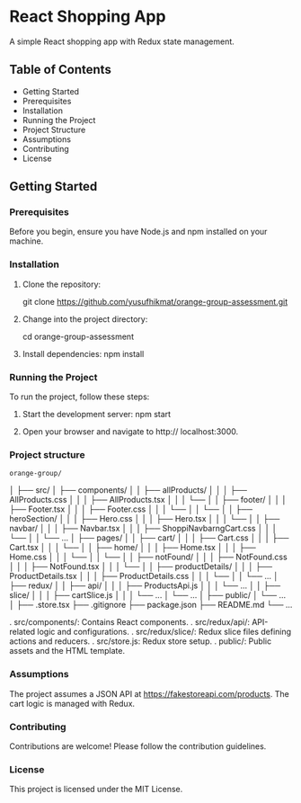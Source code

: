 
# React Shopping App

A simple React shopping app with Redux state management.

## Table of Contents

- Getting Started
- Prerequisites
- Installation
- Running the Project
- Project Structure
- Assumptions
- Contributing
- License

## Getting Started

### Prerequisites

Before you begin, ensure you have Node.js and npm installed on your machine.

### Installation

1. Clone the repository:

   git clone https://github.com/yusufhikmat/orange-group-assessment.git

2. Change into the project directory:

   cd orange-group-assessment

3. Install dependencies:
   npm install

### Running the Project
To run the project, follow these steps:

1. Start the development server:
   npm start

2. Open your browser and navigate to http://        localhost:3000.

### Project structure 
    
    orange-group/
│
├── src/
│   ├── components/
│   │   ├── allProducts/
│   │   │   ├── AllProducts.css
│   │   │   ├── AllProducts.tsx
│   │   │   └── 
│   │   ├── footer/
│   │   │   ├── Footer.tsx
│   │   │   ├── Footer.css
│   │   │   └── 
│   │   └── 
│   │   ├── heroSection/
│   │   │   ├── Hero.css
│   │   │   ├── Hero.tsx
│   │   │   └── 
│   │   ├── navbar/
│   │   │   ├── Navbar.tsx
│   │   │   ├── ShoppiNavbarngCart.css
│   │   │   └── 
│   │   └── ...
│   ├── pages/
│   │   ├── cart/
│   │   │   ├── Cart.css
│   │   │   ├── Cart.tsx
│   │   │   └── 
│   │   ├── home/
│   │   │   ├── Home.tsx
│   │   │   ├── Home.css
│   │   │   └── 
│   │   └── 
│   │   ├── notFound/
│   │   │   ├── NotFound.css
│   │   │   ├── NotFound.tsx
│   │   │   └── 
│   │   ├── productDetails/
│   │   │   ├── ProductDetails.tsx
│   │   │   ├── ProductDetails.css
│   │   │   └── 
│   │   └── ...
│   ├── redux/
│   │   ├── api/
│   │   │   ├── ProductsApi.js
│   │   │   └── ...
│   │   ├── slice/
│   │   │   ├── cartSlice.js
│   │   │   └── ...
│   └── ...
│
├── public/
│   └── ...
│
├── .store.tsx
├── .gitignore
├── package.json
├── README.md
└── ...

. src/components/: Contains React components.
. src/redux/api/: API-related logic and configurations.
. src/redux/slice/: Redux slice files defining actions and reducers.
. src/store.js: Redux store setup.
. public/: Public assets and the HTML template.

### Assumptions
 The project assumes a JSON API at https://fakestoreapi.com/products.
 The cart logic is managed with Redux.

### Contributing
  Contributions are welcome! Please follow the contribution guidelines.

### License
This project is licensed under the MIT License.
